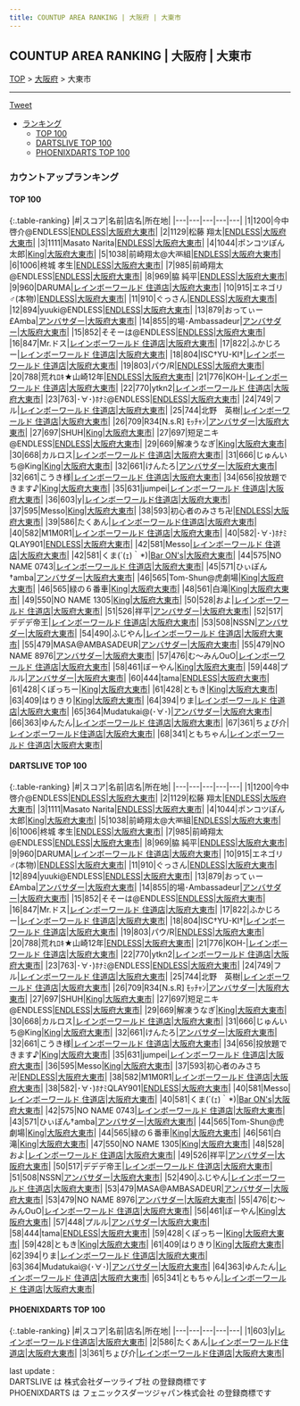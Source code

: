 ```yaml
---
title: COUNTUP AREA RANKING | 大阪府 | 大東市
---
```

## COUNTUP AREA RANKING | 大阪府 | 大東市

[TOP](/darts/rank/) > [大阪府](/darts/rank/大阪府/) > 大東市

___

<a href="https://twitter.com/share?ref_src=twsrc%5Etfw" data-text="COUNTUP AREA RANKING | 大阪府大東市" class="twitter-share-button" data-hashtags="DARTSLIVE,PHOENIXDARTS,darts,ダーツ" data-show-count="false">Tweet</a>

* [ランキング](#カウントアップランキング)
    * [TOP 100](#top-100)
    * [DARTSLIVE TOP 100](#dartslive-top-100)
    * [PHOENIXDARTS TOP 100](#phoenixdarts-top-100)

### カウントアップランキング

#### TOP 100



{:.table-ranking}
|#|スコア|名前|店名|所在地|
|---|---|---|---|---|
|1|1200|<span class="rank-name-dl">今中啓介@ENDLESS</span>|<a href="https://search.dartslive.com/jp/shop/24b03068b11dabe0f454cb89828a1cfe">ENDLESS</a>|<a href="/darts/rank/大阪府/大東市">大阪府大東市</a>|
|2|1129|<span class="rank-name-dl">松藤 翔太</span>|<a href="https://search.dartslive.com/jp/shop/24b03068b11dabe0f454cb89828a1cfe">ENDLESS</a>|<a href="/darts/rank/大阪府/大東市">大阪府大東市</a>|
|3|1111|<span class="rank-name-dl">Masato Narita</span>|<a href="https://search.dartslive.com/jp/shop/24b03068b11dabe0f454cb89828a1cfe">ENDLESS</a>|<a href="/darts/rank/大阪府/大東市">大阪府大東市</a>|
|4|1044|<span class="rank-name-dl">ポンコツぽん太郎</span>|<a href="https://search.dartslive.com/jp/shop/483c7b2196818cb20d9b047a20a7ba1e">King</a>|<a href="/darts/rank/大阪府/大東市">大阪府大東市</a>|
|5|1038|<span class="rank-name-dl">前崎翔太@大襾組</span>|<a href="https://search.dartslive.com/jp/shop/24b03068b11dabe0f454cb89828a1cfe">ENDLESS</a>|<a href="/darts/rank/大阪府/大東市">大阪府大東市</a>|
|6|1006|<span class="rank-name-dl">柊城 孝生</span>|<a href="https://search.dartslive.com/jp/shop/24b03068b11dabe0f454cb89828a1cfe">ENDLESS</a>|<a href="/darts/rank/大阪府/大東市">大阪府大東市</a>|
|7|985|<span class="rank-name-dl">前崎翔太@ENDLESS</span>|<a href="https://search.dartslive.com/jp/shop/24b03068b11dabe0f454cb89828a1cfe">ENDLESS</a>|<a href="/darts/rank/大阪府/大東市">大阪府大東市</a>|
|8|969|<span class="rank-name-dl">脇 純平</span>|<a href="https://search.dartslive.com/jp/shop/24b03068b11dabe0f454cb89828a1cfe">ENDLESS</a>|<a href="/darts/rank/大阪府/大東市">大阪府大東市</a>|
|9|960|<span class="rank-name-dl">DARUMA</span>|<a href="https://search.dartslive.com/jp/shop/f165e158317a7edf0d9b047a20a7ba1e">レインボーワールド 住道店</a>|<a href="/darts/rank/大阪府/大東市">大阪府大東市</a>|
|10|915|<span class="rank-name-dl">エネゴリ♂(本物)</span>|<a href="https://search.dartslive.com/jp/shop/24b03068b11dabe0f454cb89828a1cfe">ENDLESS</a>|<a href="/darts/rank/大阪府/大東市">大阪府大東市</a>|
|11|910|<span class="rank-name-dl">ぐっさん</span>|<a href="https://search.dartslive.com/jp/shop/24b03068b11dabe0f454cb89828a1cfe">ENDLESS</a>|<a href="/darts/rank/大阪府/大東市">大阪府大東市</a>|
|12|894|<span class="rank-name-dl">yuuki@ENDLESS</span>|<a href="https://search.dartslive.com/jp/shop/24b03068b11dabe0f454cb89828a1cfe">ENDLESS</a>|<a href="/darts/rank/大阪府/大東市">大阪府大東市</a>|
|13|879|<span class="rank-name-dl">おってぃー£Amba</span>|<a href="https://search.dartslive.com/jp/shop/8a4882ca959002ec0d9b047a20a7ba1e">アンバサダー</a>|<a href="/darts/rank/大阪府/大東市">大阪府大東市</a>|
|14|855|<span class="rank-name-dl">的場･Ambassadeur</span>|<a href="https://search.dartslive.com/jp/shop/8a4882ca959002ec0d9b047a20a7ba1e">アンバサダー</a>|<a href="/darts/rank/大阪府/大東市">大阪府大東市</a>|
|15|852|<span class="rank-name-dl">そそーは@ENDLESS</span>|<a href="https://search.dartslive.com/jp/shop/24b03068b11dabe0f454cb89828a1cfe">ENDLESS</a>|<a href="/darts/rank/大阪府/大東市">大阪府大東市</a>|
|16|847|<span class="rank-name-dl">Mr.ドス</span>|<a href="https://search.dartslive.com/jp/shop/f165e158317a7edf0d9b047a20a7ba1e">レインボーワールド 住道店</a>|<a href="/darts/rank/大阪府/大東市">大阪府大東市</a>|
|17|822|<span class="rank-name-dl">ふかじろー</span>|<a href="https://search.dartslive.com/jp/shop/f165e158317a7edf0d9b047a20a7ba1e">レインボーワールド 住道店</a>|<a href="/darts/rank/大阪府/大東市">大阪府大東市</a>|
|18|804|<span class="rank-name-dl">ISC†YU-KI†</span>|<a href="https://search.dartslive.com/jp/shop/f165e158317a7edf0d9b047a20a7ba1e">レインボーワールド 住道店</a>|<a href="/darts/rank/大阪府/大東市">大阪府大東市</a>|
|19|803|<span class="rank-name-dl">パウ/R</span>|<a href="https://search.dartslive.com/jp/shop/24b03068b11dabe0f454cb89828a1cfe">ENDLESS</a>|<a href="/darts/rank/大阪府/大東市">大阪府大東市</a>|
|20|788|<span class="rank-name-dl">荒れﾛｷ★山崎12年</span>|<a href="https://search.dartslive.com/jp/shop/24b03068b11dabe0f454cb89828a1cfe">ENDLESS</a>|<a href="/darts/rank/大阪府/大東市">大阪府大東市</a>|
|21|776|<span class="rank-name-dl">KOH-</span>|<a href="https://search.dartslive.com/jp/shop/f165e158317a7edf0d9b047a20a7ba1e">レインボーワールド 住道店</a>|<a href="/darts/rank/大阪府/大東市">大阪府大東市</a>|
|22|770|<span class="rank-name-dl">ytkn2</span>|<a href="https://search.dartslive.com/jp/shop/f165e158317a7edf0d9b047a20a7ba1e">レインボーワールド 住道店</a>|<a href="/darts/rank/大阪府/大東市">大阪府大東市</a>|
|23|763|<span class="rank-name-dl">･∀･)ﾎﾅﾐ@ENDLESS</span>|<a href="https://search.dartslive.com/jp/shop/24b03068b11dabe0f454cb89828a1cfe">ENDLESS</a>|<a href="/darts/rank/大阪府/大東市">大阪府大東市</a>|
|24|749|<span class="rank-name-dl">フル</span>|<a href="https://search.dartslive.com/jp/shop/f165e158317a7edf0d9b047a20a7ba1e">レインボーワールド 住道店</a>|<a href="/darts/rank/大阪府/大東市">大阪府大東市</a>|
|25|744|<span class="rank-name-dl">北野　英樹</span>|<a href="https://search.dartslive.com/jp/shop/f165e158317a7edf0d9b047a20a7ba1e">レインボーワールド 住道店</a>|<a href="/darts/rank/大阪府/大東市">大阪府大東市</a>|
|26|709|<span class="rank-name-dl">R34[N.s.R] ﾓｯﾁｬﾝ</span>|<a href="https://search.dartslive.com/jp/shop/8a4882ca959002ec0d9b047a20a7ba1e">アンバサダー</a>|<a href="/darts/rank/大阪府/大東市">大阪府大東市</a>|
|27|697|<span class="rank-name-dl">SHUH</span>|<a href="https://search.dartslive.com/jp/shop/483c7b2196818cb20d9b047a20a7ba1e">King</a>|<a href="/darts/rank/大阪府/大東市">大阪府大東市</a>|
|27|697|<span class="rank-name-dl">短足ニキ@ENDLESS</span>|<a href="https://search.dartslive.com/jp/shop/24b03068b11dabe0f454cb89828a1cfe">ENDLESS</a>|<a href="/darts/rank/大阪府/大東市">大阪府大東市</a>|
|29|669|<span class="rank-name-dl">解凍うなぎ</span>|<a href="https://search.dartslive.com/jp/shop/483c7b2196818cb20d9b047a20a7ba1e">King</a>|<a href="/darts/rank/大阪府/大東市">大阪府大東市</a>|
|30|668|<span class="rank-name-dl">カルロス</span>|<a href="https://search.dartslive.com/jp/shop/f165e158317a7edf0d9b047a20a7ba1e">レインボーワールド 住道店</a>|<a href="/darts/rank/大阪府/大東市">大阪府大東市</a>|
|31|666|<span class="rank-name-dl">じゅんいち@King</span>|<a href="https://search.dartslive.com/jp/shop/483c7b2196818cb20d9b047a20a7ba1e">King</a>|<a href="/darts/rank/大阪府/大東市">大阪府大東市</a>|
|32|661|<span class="rank-name-dl">けんたろ</span>|<a href="https://search.dartslive.com/jp/shop/8a4882ca959002ec0d9b047a20a7ba1e">アンバサダー</a>|<a href="/darts/rank/大阪府/大東市">大阪府大東市</a>|
|32|661|<span class="rank-name-dl">こうき様</span>|<a href="https://search.dartslive.com/jp/shop/f165e158317a7edf0d9b047a20a7ba1e">レインボーワールド 住道店</a>|<a href="/darts/rank/大阪府/大東市">大阪府大東市</a>|
|34|656|<span class="rank-name-dl">投放題できます♪</span>|<a href="https://search.dartslive.com/jp/shop/483c7b2196818cb20d9b047a20a7ba1e">King</a>|<a href="/darts/rank/大阪府/大東市">大阪府大東市</a>|
|35|631|<span class="rank-name-dl">jumpei</span>|<a href="https://search.dartslive.com/jp/shop/f165e158317a7edf0d9b047a20a7ba1e">レインボーワールド 住道店</a>|<a href="/darts/rank/大阪府/大東市">大阪府大東市</a>|
|36|603|<span class="rank-name-pd">y</span>|<a href="https://vs.phoenixdarts.com/jp/shop/shopDetailInfo/s_59196?s_seq=59196">レインボーワールド住道店</a>|<a href="/darts/rank/大阪府/大東市">大阪府大東市</a>|
|37|595|<span class="rank-name-dl">Messo</span>|<a href="https://search.dartslive.com/jp/shop/483c7b2196818cb20d9b047a20a7ba1e">King</a>|<a href="/darts/rank/大阪府/大東市">大阪府大東市</a>|
|38|593|<span class="rank-name-dl">初心者のみさち卍</span>|<a href="https://search.dartslive.com/jp/shop/24b03068b11dabe0f454cb89828a1cfe">ENDLESS</a>|<a href="/darts/rank/大阪府/大東市">大阪府大東市</a>|
|39|586|<span class="rank-name-pd">たくあん</span>|<a href="https://vs.phoenixdarts.com/jp/shop/shopDetailInfo/s_59196?s_seq=59196">レインボーワールド住道店</a>|<a href="/darts/rank/大阪府/大東市">大阪府大東市</a>|
|40|582|<span class="rank-name-dl">M1M0R1</span>|<a href="https://search.dartslive.com/jp/shop/f165e158317a7edf0d9b047a20a7ba1e">レインボーワールド 住道店</a>|<a href="/darts/rank/大阪府/大東市">大阪府大東市</a>|
|40|582|<span class="rank-name-dl">･∀･)ﾎﾅﾐQLAY901</span>|<a href="https://search.dartslive.com/jp/shop/24b03068b11dabe0f454cb89828a1cfe">ENDLESS</a>|<a href="/darts/rank/大阪府/大東市">大阪府大東市</a>|
|42|581|<span class="rank-name-dl">Messo</span>|<a href="https://search.dartslive.com/jp/shop/f165e158317a7edf0d9b047a20a7ba1e">レインボーワールド 住道店</a>|<a href="/darts/rank/大阪府/大東市">大阪府大東市</a>|
|42|581|<span class="rank-name-dl">くま(´(ｪ)｀*)</span>|<a href="https://search.dartslive.com/jp/shop/27b11f76302fc2b00d9b047a20a7ba1e">Bar ON's</a>|<a href="/darts/rank/大阪府/大東市">大阪府大東市</a>|
|44|575|<span class="rank-name-dl">NO NAME 0743</span>|<a href="https://search.dartslive.com/jp/shop/f165e158317a7edf0d9b047a20a7ba1e">レインボーワールド 住道店</a>|<a href="/darts/rank/大阪府/大東市">大阪府大東市</a>|
|45|571|<span class="rank-name-dl">ひぃぽん†amba</span>|<a href="https://search.dartslive.com/jp/shop/8a4882ca959002ec0d9b047a20a7ba1e">アンバサダー</a>|<a href="/darts/rank/大阪府/大東市">大阪府大東市</a>|
|46|565|<span class="rank-name-dl">Tom-Shun@虎劇場</span>|<a href="https://search.dartslive.com/jp/shop/483c7b2196818cb20d9b047a20a7ba1e">King</a>|<a href="/darts/rank/大阪府/大東市">大阪府大東市</a>|
|46|565|<span class="rank-name-dl">緑の６番車</span>|<a href="https://search.dartslive.com/jp/shop/483c7b2196818cb20d9b047a20a7ba1e">King</a>|<a href="/darts/rank/大阪府/大東市">大阪府大東市</a>|
|48|561|<span class="rank-name-dl">白滝</span>|<a href="https://search.dartslive.com/jp/shop/483c7b2196818cb20d9b047a20a7ba1e">King</a>|<a href="/darts/rank/大阪府/大東市">大阪府大東市</a>|
|49|550|<span class="rank-name-dl">NO NAME 1305</span>|<a href="https://search.dartslive.com/jp/shop/483c7b2196818cb20d9b047a20a7ba1e">King</a>|<a href="/darts/rank/大阪府/大東市">大阪府大東市</a>|
|50|528|<span class="rank-name-dl">およ</span>|<a href="https://search.dartslive.com/jp/shop/f165e158317a7edf0d9b047a20a7ba1e">レインボーワールド 住道店</a>|<a href="/darts/rank/大阪府/大東市">大阪府大東市</a>|
|51|526|<span class="rank-name-dl">祥平</span>|<a href="https://search.dartslive.com/jp/shop/8a4882ca959002ec0d9b047a20a7ba1e">アンバサダー</a>|<a href="/darts/rank/大阪府/大東市">大阪府大東市</a>|
|52|517|<span class="rank-name-dl">デデデ帝王</span>|<a href="https://search.dartslive.com/jp/shop/f165e158317a7edf0d9b047a20a7ba1e">レインボーワールド 住道店</a>|<a href="/darts/rank/大阪府/大東市">大阪府大東市</a>|
|53|508|<span class="rank-name-dl">NSSN</span>|<a href="https://search.dartslive.com/jp/shop/8a4882ca959002ec0d9b047a20a7ba1e">アンバサダー</a>|<a href="/darts/rank/大阪府/大東市">大阪府大東市</a>|
|54|490|<span class="rank-name-dl">ふじやん</span>|<a href="https://search.dartslive.com/jp/shop/f165e158317a7edf0d9b047a20a7ba1e">レインボーワールド 住道店</a>|<a href="/darts/rank/大阪府/大東市">大阪府大東市</a>|
|55|479|<span class="rank-name-dl">MASA@AMBASADEUR</span>|<a href="https://search.dartslive.com/jp/shop/8a4882ca959002ec0d9b047a20a7ba1e">アンバサダー</a>|<a href="/darts/rank/大阪府/大東市">大阪府大東市</a>|
|55|479|<span class="rank-name-dl">NO NAME 8976</span>|<a href="https://search.dartslive.com/jp/shop/8a4882ca959002ec0d9b047a20a7ba1e">アンバサダー</a>|<a href="/darts/rank/大阪府/大東市">大阪府大東市</a>|
|57|476|<span class="rank-name-dl">む〜みんOuO</span>|<a href="https://search.dartslive.com/jp/shop/f165e158317a7edf0d9b047a20a7ba1e">レインボーワールド 住道店</a>|<a href="/darts/rank/大阪府/大東市">大阪府大東市</a>|
|58|461|<span class="rank-name-dl">ぼーやん</span>|<a href="https://search.dartslive.com/jp/shop/483c7b2196818cb20d9b047a20a7ba1e">King</a>|<a href="/darts/rank/大阪府/大東市">大阪府大東市</a>|
|59|448|<span class="rank-name-dl">プルル</span>|<a href="https://search.dartslive.com/jp/shop/8a4882ca959002ec0d9b047a20a7ba1e">アンバサダー</a>|<a href="/darts/rank/大阪府/大東市">大阪府大東市</a>|
|60|444|<span class="rank-name-dl">tama</span>|<a href="https://search.dartslive.com/jp/shop/24b03068b11dabe0f454cb89828a1cfe">ENDLESS</a>|<a href="/darts/rank/大阪府/大東市">大阪府大東市</a>|
|61|428|<span class="rank-name-dl">くぽっちー</span>|<a href="https://search.dartslive.com/jp/shop/483c7b2196818cb20d9b047a20a7ba1e">King</a>|<a href="/darts/rank/大阪府/大東市">大阪府大東市</a>|
|61|428|<span class="rank-name-dl">ともき</span>|<a href="https://search.dartslive.com/jp/shop/483c7b2196818cb20d9b047a20a7ba1e">King</a>|<a href="/darts/rank/大阪府/大東市">大阪府大東市</a>|
|63|409|<span class="rank-name-dl">はりきり</span>|<a href="https://search.dartslive.com/jp/shop/483c7b2196818cb20d9b047a20a7ba1e">King</a>|<a href="/darts/rank/大阪府/大東市">大阪府大東市</a>|
|64|394|<span class="rank-name-dl">りま</span>|<a href="https://search.dartslive.com/jp/shop/f165e158317a7edf0d9b047a20a7ba1e">レインボーワールド 住道店</a>|<a href="/darts/rank/大阪府/大東市">大阪府大東市</a>|
|65|364|<span class="rank-name-dl">Mudatukai@(･∀･)</span>|<a href="https://search.dartslive.com/jp/shop/8a4882ca959002ec0d9b047a20a7ba1e">アンバサダー</a>|<a href="/darts/rank/大阪府/大東市">大阪府大東市</a>|
|66|363|<span class="rank-name-dl">ゆんたん</span>|<a href="https://search.dartslive.com/jp/shop/f165e158317a7edf0d9b047a20a7ba1e">レインボーワールド 住道店</a>|<a href="/darts/rank/大阪府/大東市">大阪府大東市</a>|
|67|361|<span class="rank-name-pd">ちょび介</span>|<a href="https://vs.phoenixdarts.com/jp/shop/shopDetailInfo/s_59196?s_seq=59196">レインボーワールド住道店</a>|<a href="/darts/rank/大阪府/大東市">大阪府大東市</a>|
|68|341|<span class="rank-name-dl">ともちゃん</span>|<a href="https://search.dartslive.com/jp/shop/f165e158317a7edf0d9b047a20a7ba1e">レインボーワールド 住道店</a>|<a href="/darts/rank/大阪府/大東市">大阪府大東市</a>|


#### DARTSLIVE TOP 100



{:.table-ranking}
|#|スコア|名前|店名|所在地|
|---|---|---|---|---|
|1|1200|<span class="rank-name-dl">今中啓介@ENDLESS</span>|<a href="https://search.dartslive.com/jp/shop/24b03068b11dabe0f454cb89828a1cfe">ENDLESS</a>|<a href="/darts/rank/大阪府/大東市">大阪府大東市</a>|
|2|1129|<span class="rank-name-dl">松藤 翔太</span>|<a href="https://search.dartslive.com/jp/shop/24b03068b11dabe0f454cb89828a1cfe">ENDLESS</a>|<a href="/darts/rank/大阪府/大東市">大阪府大東市</a>|
|3|1111|<span class="rank-name-dl">Masato Narita</span>|<a href="https://search.dartslive.com/jp/shop/24b03068b11dabe0f454cb89828a1cfe">ENDLESS</a>|<a href="/darts/rank/大阪府/大東市">大阪府大東市</a>|
|4|1044|<span class="rank-name-dl">ポンコツぽん太郎</span>|<a href="https://search.dartslive.com/jp/shop/483c7b2196818cb20d9b047a20a7ba1e">King</a>|<a href="/darts/rank/大阪府/大東市">大阪府大東市</a>|
|5|1038|<span class="rank-name-dl">前崎翔太@大襾組</span>|<a href="https://search.dartslive.com/jp/shop/24b03068b11dabe0f454cb89828a1cfe">ENDLESS</a>|<a href="/darts/rank/大阪府/大東市">大阪府大東市</a>|
|6|1006|<span class="rank-name-dl">柊城 孝生</span>|<a href="https://search.dartslive.com/jp/shop/24b03068b11dabe0f454cb89828a1cfe">ENDLESS</a>|<a href="/darts/rank/大阪府/大東市">大阪府大東市</a>|
|7|985|<span class="rank-name-dl">前崎翔太@ENDLESS</span>|<a href="https://search.dartslive.com/jp/shop/24b03068b11dabe0f454cb89828a1cfe">ENDLESS</a>|<a href="/darts/rank/大阪府/大東市">大阪府大東市</a>|
|8|969|<span class="rank-name-dl">脇 純平</span>|<a href="https://search.dartslive.com/jp/shop/24b03068b11dabe0f454cb89828a1cfe">ENDLESS</a>|<a href="/darts/rank/大阪府/大東市">大阪府大東市</a>|
|9|960|<span class="rank-name-dl">DARUMA</span>|<a href="https://search.dartslive.com/jp/shop/f165e158317a7edf0d9b047a20a7ba1e">レインボーワールド 住道店</a>|<a href="/darts/rank/大阪府/大東市">大阪府大東市</a>|
|10|915|<span class="rank-name-dl">エネゴリ♂(本物)</span>|<a href="https://search.dartslive.com/jp/shop/24b03068b11dabe0f454cb89828a1cfe">ENDLESS</a>|<a href="/darts/rank/大阪府/大東市">大阪府大東市</a>|
|11|910|<span class="rank-name-dl">ぐっさん</span>|<a href="https://search.dartslive.com/jp/shop/24b03068b11dabe0f454cb89828a1cfe">ENDLESS</a>|<a href="/darts/rank/大阪府/大東市">大阪府大東市</a>|
|12|894|<span class="rank-name-dl">yuuki@ENDLESS</span>|<a href="https://search.dartslive.com/jp/shop/24b03068b11dabe0f454cb89828a1cfe">ENDLESS</a>|<a href="/darts/rank/大阪府/大東市">大阪府大東市</a>|
|13|879|<span class="rank-name-dl">おってぃー£Amba</span>|<a href="https://search.dartslive.com/jp/shop/8a4882ca959002ec0d9b047a20a7ba1e">アンバサダー</a>|<a href="/darts/rank/大阪府/大東市">大阪府大東市</a>|
|14|855|<span class="rank-name-dl">的場･Ambassadeur</span>|<a href="https://search.dartslive.com/jp/shop/8a4882ca959002ec0d9b047a20a7ba1e">アンバサダー</a>|<a href="/darts/rank/大阪府/大東市">大阪府大東市</a>|
|15|852|<span class="rank-name-dl">そそーは@ENDLESS</span>|<a href="https://search.dartslive.com/jp/shop/24b03068b11dabe0f454cb89828a1cfe">ENDLESS</a>|<a href="/darts/rank/大阪府/大東市">大阪府大東市</a>|
|16|847|<span class="rank-name-dl">Mr.ドス</span>|<a href="https://search.dartslive.com/jp/shop/f165e158317a7edf0d9b047a20a7ba1e">レインボーワールド 住道店</a>|<a href="/darts/rank/大阪府/大東市">大阪府大東市</a>|
|17|822|<span class="rank-name-dl">ふかじろー</span>|<a href="https://search.dartslive.com/jp/shop/f165e158317a7edf0d9b047a20a7ba1e">レインボーワールド 住道店</a>|<a href="/darts/rank/大阪府/大東市">大阪府大東市</a>|
|18|804|<span class="rank-name-dl">ISC†YU-KI†</span>|<a href="https://search.dartslive.com/jp/shop/f165e158317a7edf0d9b047a20a7ba1e">レインボーワールド 住道店</a>|<a href="/darts/rank/大阪府/大東市">大阪府大東市</a>|
|19|803|<span class="rank-name-dl">パウ/R</span>|<a href="https://search.dartslive.com/jp/shop/24b03068b11dabe0f454cb89828a1cfe">ENDLESS</a>|<a href="/darts/rank/大阪府/大東市">大阪府大東市</a>|
|20|788|<span class="rank-name-dl">荒れﾛｷ★山崎12年</span>|<a href="https://search.dartslive.com/jp/shop/24b03068b11dabe0f454cb89828a1cfe">ENDLESS</a>|<a href="/darts/rank/大阪府/大東市">大阪府大東市</a>|
|21|776|<span class="rank-name-dl">KOH-</span>|<a href="https://search.dartslive.com/jp/shop/f165e158317a7edf0d9b047a20a7ba1e">レインボーワールド 住道店</a>|<a href="/darts/rank/大阪府/大東市">大阪府大東市</a>|
|22|770|<span class="rank-name-dl">ytkn2</span>|<a href="https://search.dartslive.com/jp/shop/f165e158317a7edf0d9b047a20a7ba1e">レインボーワールド 住道店</a>|<a href="/darts/rank/大阪府/大東市">大阪府大東市</a>|
|23|763|<span class="rank-name-dl">･∀･)ﾎﾅﾐ@ENDLESS</span>|<a href="https://search.dartslive.com/jp/shop/24b03068b11dabe0f454cb89828a1cfe">ENDLESS</a>|<a href="/darts/rank/大阪府/大東市">大阪府大東市</a>|
|24|749|<span class="rank-name-dl">フル</span>|<a href="https://search.dartslive.com/jp/shop/f165e158317a7edf0d9b047a20a7ba1e">レインボーワールド 住道店</a>|<a href="/darts/rank/大阪府/大東市">大阪府大東市</a>|
|25|744|<span class="rank-name-dl">北野　英樹</span>|<a href="https://search.dartslive.com/jp/shop/f165e158317a7edf0d9b047a20a7ba1e">レインボーワールド 住道店</a>|<a href="/darts/rank/大阪府/大東市">大阪府大東市</a>|
|26|709|<span class="rank-name-dl">R34[N.s.R] ﾓｯﾁｬﾝ</span>|<a href="https://search.dartslive.com/jp/shop/8a4882ca959002ec0d9b047a20a7ba1e">アンバサダー</a>|<a href="/darts/rank/大阪府/大東市">大阪府大東市</a>|
|27|697|<span class="rank-name-dl">SHUH</span>|<a href="https://search.dartslive.com/jp/shop/483c7b2196818cb20d9b047a20a7ba1e">King</a>|<a href="/darts/rank/大阪府/大東市">大阪府大東市</a>|
|27|697|<span class="rank-name-dl">短足ニキ@ENDLESS</span>|<a href="https://search.dartslive.com/jp/shop/24b03068b11dabe0f454cb89828a1cfe">ENDLESS</a>|<a href="/darts/rank/大阪府/大東市">大阪府大東市</a>|
|29|669|<span class="rank-name-dl">解凍うなぎ</span>|<a href="https://search.dartslive.com/jp/shop/483c7b2196818cb20d9b047a20a7ba1e">King</a>|<a href="/darts/rank/大阪府/大東市">大阪府大東市</a>|
|30|668|<span class="rank-name-dl">カルロス</span>|<a href="https://search.dartslive.com/jp/shop/f165e158317a7edf0d9b047a20a7ba1e">レインボーワールド 住道店</a>|<a href="/darts/rank/大阪府/大東市">大阪府大東市</a>|
|31|666|<span class="rank-name-dl">じゅんいち@King</span>|<a href="https://search.dartslive.com/jp/shop/483c7b2196818cb20d9b047a20a7ba1e">King</a>|<a href="/darts/rank/大阪府/大東市">大阪府大東市</a>|
|32|661|<span class="rank-name-dl">けんたろ</span>|<a href="https://search.dartslive.com/jp/shop/8a4882ca959002ec0d9b047a20a7ba1e">アンバサダー</a>|<a href="/darts/rank/大阪府/大東市">大阪府大東市</a>|
|32|661|<span class="rank-name-dl">こうき様</span>|<a href="https://search.dartslive.com/jp/shop/f165e158317a7edf0d9b047a20a7ba1e">レインボーワールド 住道店</a>|<a href="/darts/rank/大阪府/大東市">大阪府大東市</a>|
|34|656|<span class="rank-name-dl">投放題できます♪</span>|<a href="https://search.dartslive.com/jp/shop/483c7b2196818cb20d9b047a20a7ba1e">King</a>|<a href="/darts/rank/大阪府/大東市">大阪府大東市</a>|
|35|631|<span class="rank-name-dl">jumpei</span>|<a href="https://search.dartslive.com/jp/shop/f165e158317a7edf0d9b047a20a7ba1e">レインボーワールド 住道店</a>|<a href="/darts/rank/大阪府/大東市">大阪府大東市</a>|
|36|595|<span class="rank-name-dl">Messo</span>|<a href="https://search.dartslive.com/jp/shop/483c7b2196818cb20d9b047a20a7ba1e">King</a>|<a href="/darts/rank/大阪府/大東市">大阪府大東市</a>|
|37|593|<span class="rank-name-dl">初心者のみさち卍</span>|<a href="https://search.dartslive.com/jp/shop/24b03068b11dabe0f454cb89828a1cfe">ENDLESS</a>|<a href="/darts/rank/大阪府/大東市">大阪府大東市</a>|
|38|582|<span class="rank-name-dl">M1M0R1</span>|<a href="https://search.dartslive.com/jp/shop/f165e158317a7edf0d9b047a20a7ba1e">レインボーワールド 住道店</a>|<a href="/darts/rank/大阪府/大東市">大阪府大東市</a>|
|38|582|<span class="rank-name-dl">･∀･)ﾎﾅﾐQLAY901</span>|<a href="https://search.dartslive.com/jp/shop/24b03068b11dabe0f454cb89828a1cfe">ENDLESS</a>|<a href="/darts/rank/大阪府/大東市">大阪府大東市</a>|
|40|581|<span class="rank-name-dl">Messo</span>|<a href="https://search.dartslive.com/jp/shop/f165e158317a7edf0d9b047a20a7ba1e">レインボーワールド 住道店</a>|<a href="/darts/rank/大阪府/大東市">大阪府大東市</a>|
|40|581|<span class="rank-name-dl">くま(´(ｪ)｀*)</span>|<a href="https://search.dartslive.com/jp/shop/27b11f76302fc2b00d9b047a20a7ba1e">Bar ON's</a>|<a href="/darts/rank/大阪府/大東市">大阪府大東市</a>|
|42|575|<span class="rank-name-dl">NO NAME 0743</span>|<a href="https://search.dartslive.com/jp/shop/f165e158317a7edf0d9b047a20a7ba1e">レインボーワールド 住道店</a>|<a href="/darts/rank/大阪府/大東市">大阪府大東市</a>|
|43|571|<span class="rank-name-dl">ひぃぽん†amba</span>|<a href="https://search.dartslive.com/jp/shop/8a4882ca959002ec0d9b047a20a7ba1e">アンバサダー</a>|<a href="/darts/rank/大阪府/大東市">大阪府大東市</a>|
|44|565|<span class="rank-name-dl">Tom-Shun@虎劇場</span>|<a href="https://search.dartslive.com/jp/shop/483c7b2196818cb20d9b047a20a7ba1e">King</a>|<a href="/darts/rank/大阪府/大東市">大阪府大東市</a>|
|44|565|<span class="rank-name-dl">緑の６番車</span>|<a href="https://search.dartslive.com/jp/shop/483c7b2196818cb20d9b047a20a7ba1e">King</a>|<a href="/darts/rank/大阪府/大東市">大阪府大東市</a>|
|46|561|<span class="rank-name-dl">白滝</span>|<a href="https://search.dartslive.com/jp/shop/483c7b2196818cb20d9b047a20a7ba1e">King</a>|<a href="/darts/rank/大阪府/大東市">大阪府大東市</a>|
|47|550|<span class="rank-name-dl">NO NAME 1305</span>|<a href="https://search.dartslive.com/jp/shop/483c7b2196818cb20d9b047a20a7ba1e">King</a>|<a href="/darts/rank/大阪府/大東市">大阪府大東市</a>|
|48|528|<span class="rank-name-dl">およ</span>|<a href="https://search.dartslive.com/jp/shop/f165e158317a7edf0d9b047a20a7ba1e">レインボーワールド 住道店</a>|<a href="/darts/rank/大阪府/大東市">大阪府大東市</a>|
|49|526|<span class="rank-name-dl">祥平</span>|<a href="https://search.dartslive.com/jp/shop/8a4882ca959002ec0d9b047a20a7ba1e">アンバサダー</a>|<a href="/darts/rank/大阪府/大東市">大阪府大東市</a>|
|50|517|<span class="rank-name-dl">デデデ帝王</span>|<a href="https://search.dartslive.com/jp/shop/f165e158317a7edf0d9b047a20a7ba1e">レインボーワールド 住道店</a>|<a href="/darts/rank/大阪府/大東市">大阪府大東市</a>|
|51|508|<span class="rank-name-dl">NSSN</span>|<a href="https://search.dartslive.com/jp/shop/8a4882ca959002ec0d9b047a20a7ba1e">アンバサダー</a>|<a href="/darts/rank/大阪府/大東市">大阪府大東市</a>|
|52|490|<span class="rank-name-dl">ふじやん</span>|<a href="https://search.dartslive.com/jp/shop/f165e158317a7edf0d9b047a20a7ba1e">レインボーワールド 住道店</a>|<a href="/darts/rank/大阪府/大東市">大阪府大東市</a>|
|53|479|<span class="rank-name-dl">MASA@AMBASADEUR</span>|<a href="https://search.dartslive.com/jp/shop/8a4882ca959002ec0d9b047a20a7ba1e">アンバサダー</a>|<a href="/darts/rank/大阪府/大東市">大阪府大東市</a>|
|53|479|<span class="rank-name-dl">NO NAME 8976</span>|<a href="https://search.dartslive.com/jp/shop/8a4882ca959002ec0d9b047a20a7ba1e">アンバサダー</a>|<a href="/darts/rank/大阪府/大東市">大阪府大東市</a>|
|55|476|<span class="rank-name-dl">む〜みんOuO</span>|<a href="https://search.dartslive.com/jp/shop/f165e158317a7edf0d9b047a20a7ba1e">レインボーワールド 住道店</a>|<a href="/darts/rank/大阪府/大東市">大阪府大東市</a>|
|56|461|<span class="rank-name-dl">ぼーやん</span>|<a href="https://search.dartslive.com/jp/shop/483c7b2196818cb20d9b047a20a7ba1e">King</a>|<a href="/darts/rank/大阪府/大東市">大阪府大東市</a>|
|57|448|<span class="rank-name-dl">プルル</span>|<a href="https://search.dartslive.com/jp/shop/8a4882ca959002ec0d9b047a20a7ba1e">アンバサダー</a>|<a href="/darts/rank/大阪府/大東市">大阪府大東市</a>|
|58|444|<span class="rank-name-dl">tama</span>|<a href="https://search.dartslive.com/jp/shop/24b03068b11dabe0f454cb89828a1cfe">ENDLESS</a>|<a href="/darts/rank/大阪府/大東市">大阪府大東市</a>|
|59|428|<span class="rank-name-dl">くぽっちー</span>|<a href="https://search.dartslive.com/jp/shop/483c7b2196818cb20d9b047a20a7ba1e">King</a>|<a href="/darts/rank/大阪府/大東市">大阪府大東市</a>|
|59|428|<span class="rank-name-dl">ともき</span>|<a href="https://search.dartslive.com/jp/shop/483c7b2196818cb20d9b047a20a7ba1e">King</a>|<a href="/darts/rank/大阪府/大東市">大阪府大東市</a>|
|61|409|<span class="rank-name-dl">はりきり</span>|<a href="https://search.dartslive.com/jp/shop/483c7b2196818cb20d9b047a20a7ba1e">King</a>|<a href="/darts/rank/大阪府/大東市">大阪府大東市</a>|
|62|394|<span class="rank-name-dl">りま</span>|<a href="https://search.dartslive.com/jp/shop/f165e158317a7edf0d9b047a20a7ba1e">レインボーワールド 住道店</a>|<a href="/darts/rank/大阪府/大東市">大阪府大東市</a>|
|63|364|<span class="rank-name-dl">Mudatukai@(･∀･)</span>|<a href="https://search.dartslive.com/jp/shop/8a4882ca959002ec0d9b047a20a7ba1e">アンバサダー</a>|<a href="/darts/rank/大阪府/大東市">大阪府大東市</a>|
|64|363|<span class="rank-name-dl">ゆんたん</span>|<a href="https://search.dartslive.com/jp/shop/f165e158317a7edf0d9b047a20a7ba1e">レインボーワールド 住道店</a>|<a href="/darts/rank/大阪府/大東市">大阪府大東市</a>|
|65|341|<span class="rank-name-dl">ともちゃん</span>|<a href="https://search.dartslive.com/jp/shop/f165e158317a7edf0d9b047a20a7ba1e">レインボーワールド 住道店</a>|<a href="/darts/rank/大阪府/大東市">大阪府大東市</a>|


#### PHOENIXDARTS TOP 100



{:.table-ranking}
|#|スコア|名前|店名|所在地|
|---|---|---|---|---|
|1|603|<span class="rank-name-pd">y</span>|<a href="https://vs.phoenixdarts.com/jp/shop/shopDetailInfo/s_59196?s_seq=59196">レインボーワールド住道店</a>|<a href="/darts/rank/大阪府/大東市">大阪府大東市</a>|
|2|586|<span class="rank-name-pd">たくあん</span>|<a href="https://vs.phoenixdarts.com/jp/shop/shopDetailInfo/s_59196?s_seq=59196">レインボーワールド住道店</a>|<a href="/darts/rank/大阪府/大東市">大阪府大東市</a>|
|3|361|<span class="rank-name-pd">ちょび介</span>|<a href="https://vs.phoenixdarts.com/jp/shop/shopDetailInfo/s_59196?s_seq=59196">レインボーワールド住道店</a>|<a href="/darts/rank/大阪府/大東市">大阪府大東市</a>|


<div class="footer border-top border-gray-light mt-5 pt-3 text-right text-gray">
    last update : <span style="font-weight: italic" id="foot_last_modified"></span><br />
    DARTSLIVE は 株式会社ダーツライブ社 の登録商標です<br />
    PHOENIXDARTS は フェニックスダーツジャパン株式会社 の登録商標です<br />
</div>

<script src="https://cdnjs.cloudflare.com/ajax/libs/jquery.tablesorter/2.31.3/js/jquery.tablesorter.min.js" integrity="sha512-qzgd5cYSZcosqpzpn7zF2ZId8f/8CHmFKZ8j7mU4OUXTNRd5g+ZHBPsgKEwoqxCtdQvExE5LprwwPAgoicguNg==" crossorigin="anonymous" referrerpolicy="no-referrer"></script>
<link rel="stylesheet" href="https://cdnjs.cloudflare.com/ajax/libs/jquery.tablesorter/2.31.3/css/theme.default.min.css" integrity="sha512-wghhOJkjQX0Lh3NSWvNKeZ0ZpNn+SPVXX1Qyc9OCaogADktxrBiBdKGDoqVUOyhStvMBmJQ8ZdMHiR3wuEq8+w==" crossorigin="anonymous" referrerpolicy="no-referrer" />
<script>
$(function() {
    $(".table-ranking").tablesorter({sortList:[[0, 0]]});
    $("#foot_last_modified").text(formatDate(new Date(document.lastModified), 'yyyy-MM-dd HH:mm:ss'));
});
</script>

<script async src="https://platform.twitter.com/widgets.js" charset="utf-8"></script>